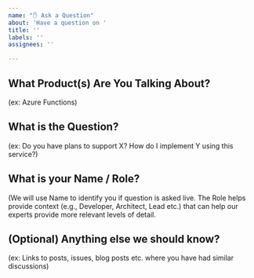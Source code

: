 ```yaml
---
name: "✋ Ask a Question"
about: 'Have a question on '
title: ''
labels: ''
assignees: ''

---
```


## What Product(s) Are You Talking About? 
(ex: Azure Functions)

## What is the Question?
(ex: Do you have plans to support X? How do I implement Y using this service?)

## What is your Name / Role?
(We will use Name to identify you if question is asked live. The Role helps provide context (e.g., Developer, Architect, Lead etc.) that can help our experts provide more relevant levels of detail.

## (Optional) Anything else we should know?
(ex: Links to posts, issues, blog posts etc. where you have had similar discussions)
